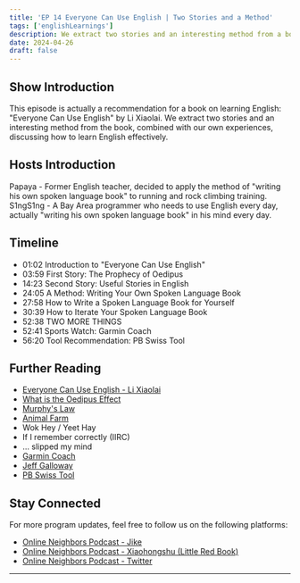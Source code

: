 ```yaml
---
title: 'EP 14 Everyone Can Use English | Two Stories and a Method'
tags: ['englishLearnings']
description: We extract two stories and an interesting method from a book in this podcast, combined with our own experiences, discussing how to learn English effectively.
date: 2024-04-26
draft: false
---
```


## Show Introduction

This episode is actually a recommendation for a book on learning English: "Everyone Can Use English" by Li Xiaolai. We extract two stories and an interesting method from the book, combined with our own experiences, discussing how to learn English effectively.

## Hosts Introduction

Papaya - Former English teacher, decided to apply the method of "writing his own spoken language book" to running and rock climbing training.  
S1ngS1ng - A Bay Area programmer who needs to use English every day, actually "writing his own spoken language book" in his mind every day.

## Timeline

- 01:02 Introduction to "Everyone Can Use English"
- 03:59 First Story: The Prophecy of Oedipus
- 14:23 Second Story: Useful Stories in English
- 24:05 A Method: Writing Your Own Spoken Language Book
- 27:58 How to Write a Spoken Language Book for Yourself
- 30:39 How to Iterate Your Spoken Language Book
- 52:38 TWO MORE THINGS
- 52:41 Sports Watch: Garmin Coach
- 56:20 Tool Recommendation: PB Swiss Tool

## Further Reading

- [Everyone Can Use English - Li Xiaolai](https://github.com/xiaolai/everyone-can-use-english)
- [What is the Oedipus Effect](https://zhuanlan.zhihu.com/p/368790007)
- [Murphy's Law](https://en.wikipedia.org/wiki/Murphy%27s_law)
- [Animal Farm](https://book.douban.com/subject/2035179/)
- Wok Hey / Yeet Hay
- If I remember correctly (IIRC)
- ... slipped my mind
- [Garmin Coach](https://connectus.garmin.cn/features/coach/)
- [Jeff Galloway](https://www.jeffgalloway.com/)
- [PB Swiss Tool](https://www.pbswisstools.com/en/)

## Stay Connected

For more program updates, feel free to follow us on the following platforms:

- [Online Neighbors Podcast - Jike](https://m.okjike.com/users/c751f4fb-d31d-44cf-aef9-f6b55dec4cd5?source=user_card&s=eyJ1IjoiNjUyMzg3NmQwZWQ3ZTc2NjQ5ODMwNWE4IiwiZCI6MX0%3D)
- [Online Neighbors Podcast - Xiaohongshu (Little Red Book)](https://www.xiaohongshu.com/user/profile/64c2024f00000000140396e6?xhsshare=WeixinSession&appuid=64c2024f00000000140396e6&apptime=1697005943)
- [Online Neighbors Podcast - Twitter](https://twitter.com/wslj_podcast)

---

